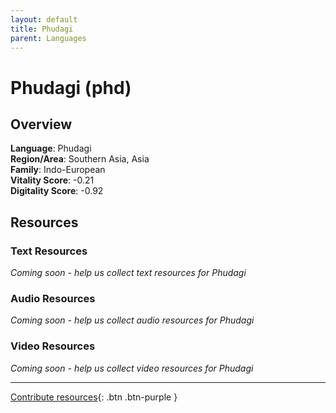 ```yaml
---
layout: default
title: Phudagi
parent: Languages
---
```


# Phudagi (phd)

## Overview

**Language**: Phudagi  
**Region/Area**: Southern Asia, Asia  
**Family**: Indo-European  
**Vitality Score**: -0.21  
**Digitality Score**: -0.92  

## Resources

### Text Resources
*Coming soon - help us collect text resources for Phudagi*

### Audio Resources
*Coming soon - help us collect audio resources for Phudagi*

### Video Resources
*Coming soon - help us collect video resources for Phudagi*

---

[Contribute resources](https://fairtrain.github.io/){: .btn .btn-purple }
